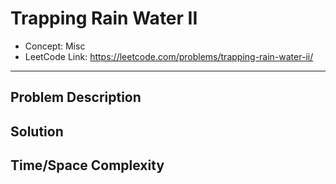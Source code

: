 # Trapping Rain Water II

- Concept: Misc
- LeetCode Link: https://leetcode.com/problems/trapping-rain-water-ii/

---

## Problem Description

## Solution

## Time/Space Complexity

